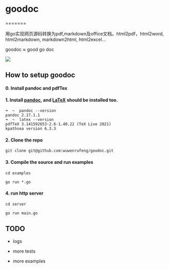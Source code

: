 # goodoc
=======

用go实现网页源码转换为pdf,markdown及office文档。html2pdf，html2word, html2markdown, markdown2html, html2excel...

goodoc ≈ good go doc


![](https://gitee.com/wuwenrufeng/assets/raw/master/goodoc/goodoc.gif)

## How to setup goodoc

#### 0. Install pandoc and pdfTex

#### 1. Install [pandoc](https://pandoc.org/installing.html), and [LaTeX](https://tug.org/mactex/) should be installed  too.

```
➜  ~  pandoc --version
pandoc 2.17.1.1
➜  ~  latex --version
pdfTeX 3.141592653-2.6-1.40.22 (TeX Live 2021)
kpathsea version 6.3.3
```

#### 2. Clone the repo 

```
git clone git@github.com:wuwenrufeng/goodoc.git
```

#### 3. Compile the source and run examples

```
cd examples

go run *.go
```
#### 4. run http server
```
cd server

go run main.go
```

## TODO

- logs

- more tests

- more examples
